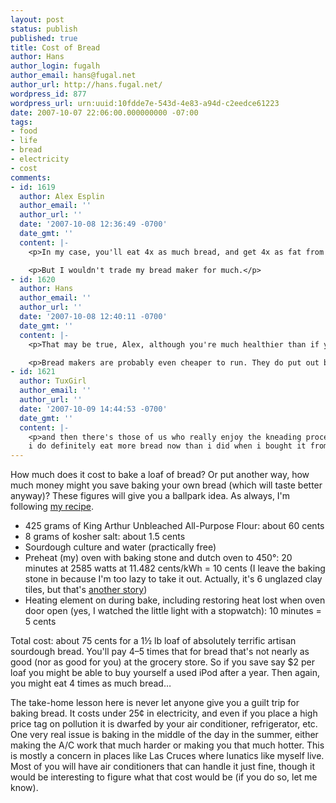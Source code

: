 ```yaml
---
layout: post
status: publish
published: true
title: Cost of Bread
author: Hans
author_login: fugalh
author_email: hans@fugal.net
author_url: http://hans.fugal.net/
wordpress_id: 877
wordpress_url: urn:uuid:10fdde7e-543d-4e83-a94d-c2eedce61223
date: 2007-10-07 22:06:00.000000000 -07:00
tags:
- food
- life
- bread
- electricity
- cost
comments:
- id: 1619
  author: Alex Esplin
  author_email: ''
  author_url: ''
  date: '2007-10-08 12:36:49 -0700'
  date_gmt: ''
  content: |-
    <p>In my case, you'll eat 4x as much bread, and get 4x as fat from eating so much bread...</p>

    <p>But I wouldn't trade my bread maker for much.</p>
- id: 1620
  author: Hans
  author_email: ''
  author_url: ''
  date: '2007-10-08 12:40:11 -0700'
  date_gmt: ''
  content: |-
    <p>That may be true, Alex, although you're much healthier than if you'd eaten 4x as much insipidbread from the store. :-)</p>

    <p>Bread makers are probably even cheaper to run. They do put out better-than-insipid bread, but I do prefer the handmade stuff, for various reasons. It's not really any more difficult than a bread machine, with the no-knead method.</p>
- id: 1621
  author: TuxGirl
  author_email: ''
  author_url: ''
  date: '2007-10-09 14:44:53 -0700'
  date_gmt: ''
  content: |-
    <p>and then there's those of us who really enjoy the kneading process.  I've had a lot of fun making bread recently, and greatly enjoy actually kneading the bread.  Some of the bread has not turned out exactly how i wanted (particularly since i started experimenting with 100% whole-wheat bread), but it's definitely much better than store-bought
    i do definitely eat more bread now than i did when i bought it from the store, though.  there's definitely something about bread straight out of the oven :)</p>
---
```

<p>How much does it cost to bake a loaf of bread? Or put another way, how much money might you save baking your own bread (which will taste better anyway)?
These figures will give you a ballpark idea. As always, I'm following <a href="http://hans.fugal.net/bread.pdf">my recipe</a>.</p>

<ul>
<li>425 grams of King Arthur Unbleached All-Purpose Flour: about 60 cents</li>
<li>8 grams of kosher salt: about 1.5 cents</li>
<li>Sourdough culture and water (practically free)</li>
<li>Preheat (my) oven with baking stone and dutch oven to 450°: 20 minutes at 2585 watts at 11.482 cents/kWh = 10 cents (I leave the baking stone in because I'm too lazy to take it out. Actually, it's 6 unglazed clay tiles, but that's <a href="http://hans.fugal.net/blog/articles/2006/09/16/bread-tools">another story</a>)</li>
<li>Heating element on during bake, including restoring heat lost when oven door open (yes, I watched the little light with a stopwatch): 10 minutes = 5 cents</li>
</ul>

<p>Total cost: about 75 cents for a 1½ lb loaf of absolutely terrific artisan sourdough bread. You'll pay 4–5 times that for bread that's not nearly as good (nor as good for you) at the grocery store. So if you save say $2 per loaf you might be able to buy yourself a used iPod after a year. Then again, you might eat 4 times as much bread…</p>

<p>The take-home lesson here is never let anyone give you a guilt trip for baking bread. It costs under 25&cent; in electricity, and even if you place a high price tag on pollution it is dwarfed by your air conditioner, refrigerator, etc. One very real issue is baking in the middle of the day in the summer, either making the A/C work that much harder or making you that much hotter. This is mostly a concern in places like Las Cruces where lunatics like myself live. Most of you will have air conditioners that can handle it just fine, though it would be interesting to figure what that cost would be (if you do so, let me know).</p>
